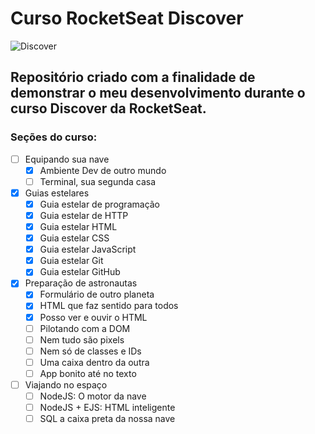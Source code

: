 # Curso RocketSeat Discover 

![Discover](https://t2.tudocdn.net/572277?w=646&h=284)

## Repositório criado com a finalidade de demonstrar o meu desenvolvimento durante o curso **Discover** da **RocketSeat.** 

### Seções do curso:

- [ ] Equipando sua nave 
  - [x] Ambiente Dev de outro mundo 
  - [ ] Terminal, sua segunda casa 
- [x] Guias estelares 
  - [x] Guia estelar de programação 
  - [x] Guia estelar de HTTP
  - [x] Guia estelar HTML
  - [x] Guia estelar CSS 
  - [x] Guia estelar JavaScript 
  - [x] Guia estelar Git 
  - [x] Guia estelar GitHub
- [x] Preparação de astronautas 
  - [x] Formulário de outro planeta
  - [x] HTML que faz sentido para todos 
  - [x] Posso ver e ouvir o HTML 
  - [ ] Pilotando com a DOM
  - [ ] Nem tudo são pixels 
  - [ ] Nem só de classes e IDs 
  - [ ] Uma caixa dentro da outra 
  - [ ] App bonito até no texto
- [ ] Viajando no espaço 
  - [ ] NodeJS: O motor da nave 
  - [ ] NodeJS + EJS: HTML inteligente
  - [ ] SQL a caixa preta da nossa nave
